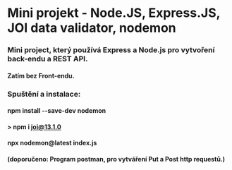 # Mini projekt - Node.JS, Express.JS, JOI data validator, nodemon
### Mini project, který používá Express a Node.js pro vytvoření back-endu a REST API.
#### Zatím bez Front-endu.

### Spuštění a instalace:
#### npm install --save-dev nodemon
#### > npm i joi@13.1.0
#### npx nodemon@latest index.js
#### (doporučeno: Program postman, pro vytváření Put a Post http requestů.)